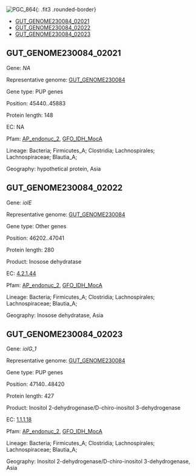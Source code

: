![PGC_864](../static/images/Clusters_figure/PGC_864.jpg){: .fit3 .rounded-border}

<ul id="myTab" class="nav nav-tabs">
  <li class="active">
        <a href="#tab1" data-toggle="tab">GUT_GENOME230084_02021</a>
  </li>
<li><a href="#tab2" data-toggle="tab">GUT_GENOME230084_02022</a></li>
<li><a href="#tab3" data-toggle="tab">GUT_GENOME230084_02023</a></li>
</ul>

<div id="myTabContent" class="tab-content">
  <div class="tab-pane fade in active" id="tab1">

<h2 id="GUT_GENOME230084_02021">GUT_GENOME230084_02021</h2>
<p>Gene: <em>NA</em>
<p>Representative genome: <a href="https://www.ebi.ac.uk/metagenomics/genomes/MGYG-HGUT-00200">GUT_GENOME230084</a></p>
<p>Gene type: PUP genes</p>
<p>Position: 45440..45883</p>
<p>Protein length: 148</p>
<p>EC: NA</p>
<p>Pfam: <a href="http://pfam.xfam.org/family/AP_endonuc_2">AP_endonuc_2</a>, <a href="http://pfam.xfam.org/family/GFO_IDH_MocA">GFO_IDH_MocA</a></p>
<p>Lineage: Bacteria; Firmicutes_A; Clostridia; Lachnospirales; Lachnospiraceae; Blautia_A; </p>
<p>Geography: hypothetical protein, Asia</p>
  </div>

  <div class="tab-pane fade" id="tab2">

<h2 id="GUT_GENOME230084_02022">GUT_GENOME230084_02022</h2>
<p>Gene: <em>iolE</em></p>
<p>Representative genome: <a href="https://www.ebi.ac.uk/metagenomics/genomes/MGYG-HGUT-00200">GUT_GENOME230084</a></p>
<p>Gene type: Other genes</p>
<p>Position: 46202..47041</p>
<p>Protein length: 280</p>
<p>Product: Inosose dehydratase</p>
<p>EC: <a href="https://www.brenda-enzymes.org/enzyme.php?ecno=4.2.1.44">4.2.1.44</a></p>
<p>Pfam: <a href="http://pfam.xfam.org/family/AP_endonuc_2">AP_endonuc_2</a>, <a href="http://pfam.xfam.org/family/GFO_IDH_MocA">GFO_IDH_MocA</a></p>
<p>Lineage: Bacteria; Firmicutes_A; Clostridia; Lachnospirales; Lachnospiraceae; Blautia_A; </p>
<p>Geography: Inosose dehydratase, Asia</p>

  </div>
  <div class="tab-pane fade" id="tab3">

<h2 id="GUT_GENOME230084_02023">GUT_GENOME230084_02023</h2>
<p>Gene: <em>iolG_1</em></p>
<p>Representative genome: <a href="https://www.ebi.ac.uk/metagenomics/genomes/MGYG-HGUT-00200">GUT_GENOME230084</a></p>
<p>Gene type: PUP genes</p>
<p>Position: 47140..48420</p>
<p>Protein length: 427</p>
<p>Product: Inositol 2-dehydrogenase/D-chiro-inositol 3-dehydrogenase</p>
<p>EC: <a href="https://www.brenda-enzymes.org/enzyme.php?ecno=1.1.1.18">1.1.1.18</a></p>
<p>Pfam: <a href="http://pfam.xfam.org/family/AP_endonuc_2">AP_endonuc_2</a>, <a href="http://pfam.xfam.org/family/GFO_IDH_MocA">GFO_IDH_MocA</a></p>
<p>Lineage: Bacteria; Firmicutes_A; Clostridia; Lachnospirales; Lachnospiraceae; Blautia_A; </p>
<p>Geography: Inositol 2-dehydrogenase/D-chiro-inositol 3-dehydrogenase, Asia</p>

  </div>
</div>
